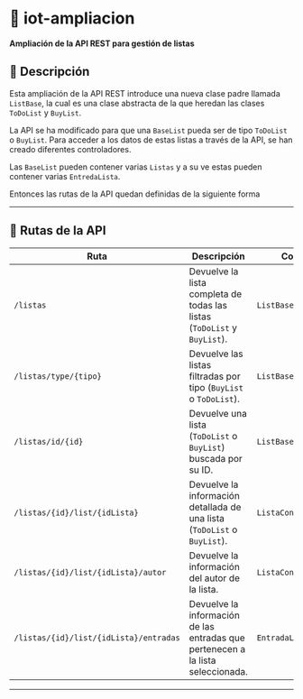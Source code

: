 # 📌 iot-ampliacion
**Ampliación de la API REST para gestión de listas**

## 📖 Descripción
Esta ampliación de la API REST introduce una nueva clase padre llamada `ListBase`, la cual es una clase abstracta de la que heredan las clases `ToDoList` y `BuyList`.

La API se ha modificado para que una `BaseList` pueda ser de tipo `ToDoList` o `BuyList`. Para acceder a los datos de estas listas a través de la API, se han creado diferentes controladores.

Las `BaseList` pueden contener varias `Listas` y a su ve estas pueden contener varias `EntredaLista`.

Entonces las rutas de la API quedan definidas de la siguiente forma

---

## 📌 Rutas de la API

| **Ruta** | **Descripción** | **Controlador** |
|----------|---------------|----------------|
| `/listas` | Devuelve la lista completa de todas las listas (`ToDoList` y `BuyList`). | `ListBaseController` |
| `/listas/type/{tipo}` | Devuelve las listas filtradas por tipo (`BuyList` o `ToDoList`). | `ListBaseController` |
| `/listas/id/{id}` | Devuelve una lista (`ToDoList` o `BuyList`) buscada por su ID. | `ListBaseController` |
| `/listas/{id}/list/{idLista}` | Devuelve la información detallada de una lista (`ToDoList` o `BuyList`). | `ListaController` |
| `/listas/{id}/list/{idLista}/autor` | Devuelve la información del autor de la lista. | `ListaController` |
| `/listas/{id}/list/{idLista}/entradas` | Devuelve la información de las entradas que pertenecen a la lista seleccionada. | `EntradaListaController` |

---
